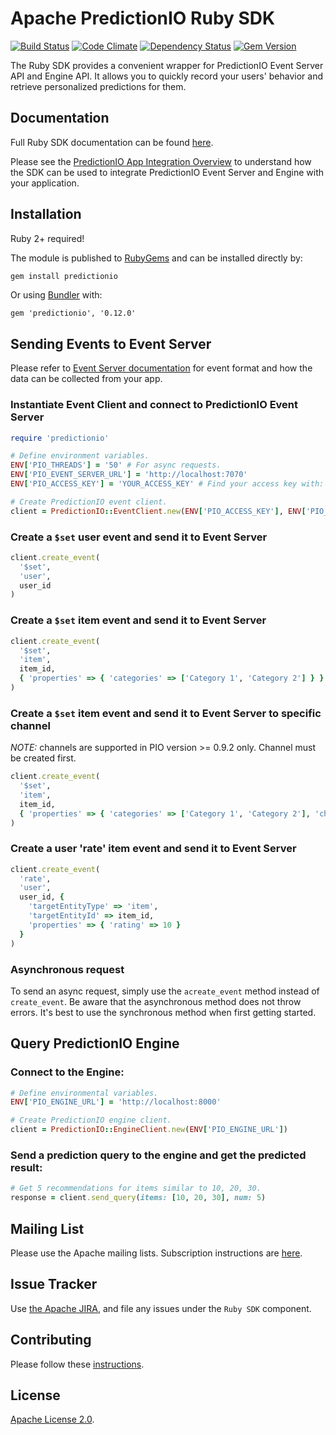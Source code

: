 <!--
Licensed to the Apache Software Foundation (ASF) under one or more
contributor license agreements.  See the NOTICE file distributed with
this work for additional information regarding copyright ownership.
The ASF licenses this file to You under the Apache License, Version 2.0
(the "License"); you may not use this file except in compliance with
the License.  You may obtain a copy of the License at

    http://www.apache.org/licenses/LICENSE-2.0

Unless required by applicable law or agreed to in writing, software
distributed under the License is distributed on an "AS IS" BASIS,
WITHOUT WARRANTIES OR CONDITIONS OF ANY KIND, either express or implied.
See the License for the specific language governing permissions and
limitations under the License.
-->

# Apache PredictionIO Ruby SDK

[![Build Status](https://api.travis-ci.org/apache/incubator-predictionio-sdk-ruby.svg?branch=develop)](https://github.com/apache/incubator-predictionio-sdk-ruby)
[![Code Climate](https://codeclimate.com/github/PredictionIO/PredictionIO-Ruby-SDK.png)](https://codeclimate.com/github/PredictionIO/PredictionIO-Ruby-SDK)
[![Dependency Status](https://gemnasium.com/PredictionIO/PredictionIO-Ruby-SDK.svg)](https://gemnasium.com/PredictionIO/PredictionIO-Ruby-SDK)
[![Gem Version](https://badge.fury.io/rb/predictionio.svg)](http://badge.fury.io/rb/predictionio)

The Ruby SDK provides a convenient wrapper for PredictionIO Event Server API and
Engine API. It allows you to quickly record your users' behavior and retrieve
personalized predictions for them.

## Documentation

Full Ruby SDK documentation can be found [here](http://www.rubydoc.info/github/apache/incubator-predictionio-sdk-ruby).

Please see the [PredictionIO App Integration
Overview](http://predictionio.apache.org/appintegration/) to
understand how the SDK can be used to integrate PredictionIO Event Server and
Engine with your application.

## Installation

Ruby 2+ required!

The module is published to [RubyGems](http://rubygems.org/gems/predictionio) and
can be installed directly by:

```sh
gem install predictionio
```

Or using [Bundler](http://bundler.io/) with:

```
gem 'predictionio', '0.12.0'
```

## Sending Events to Event Server

Please refer to [Event Server
documentation](http://predictionio.apache.org/datacollection/) for
event format and how the data can be collected from your app.

### Instantiate Event Client and connect to PredictionIO Event Server

```ruby
require 'predictionio'

# Define environment variables.
ENV['PIO_THREADS'] = '50' # For async requests.
ENV['PIO_EVENT_SERVER_URL'] = 'http://localhost:7070'
ENV['PIO_ACCESS_KEY'] = 'YOUR_ACCESS_KEY' # Find your access key with: `$ pio app list`.

# Create PredictionIO event client.
client = PredictionIO::EventClient.new(ENV['PIO_ACCESS_KEY'], ENV['PIO_EVENT_SERVER_URL'], Integer(ENV['PIO_THREADS']))
```

### Create a `$set` user event and send it to Event Server

```ruby
client.create_event(
  '$set',
  'user',
  user_id
)

```

### Create a `$set` item event and send it to Event Server

```ruby
client.create_event(
  '$set',
  'item',
  item_id,
  { 'properties' => { 'categories' => ['Category 1', 'Category 2'] } }
)
```

### Create a `$set` item event and send it to Event Server to specific channel

*NOTE:* channels are supported in PIO version >= 0.9.2 only. Channel must be created first.

```ruby
client.create_event(
  '$set',
  'item',
  item_id,
  { 'properties' => { 'categories' => ['Category 1', 'Category 2'], 'channel' => 'test-channel'} }
)
```

### Create a user 'rate' item event and send it to Event Server

```ruby
client.create_event(
  'rate',
  'user',
  user_id, {
    'targetEntityType' => 'item',
    'targetEntityId' => item_id,
    'properties' => { 'rating' => 10 }
  }
)
```

### Asynchronous request

To send an async request, simply use the `acreate_event` method instead of
`create_event`. Be aware that the asynchronous method does not throw errors.
It's best to use the synchronous method when first getting started.

## Query PredictionIO Engine

### Connect to the Engine:

```ruby
# Define environmental variables.
ENV['PIO_ENGINE_URL'] = 'http://localhost:8000'

# Create PredictionIO engine client.
client = PredictionIO::EngineClient.new(ENV['PIO_ENGINE_URL'])
```

### Send a prediction query to the engine and get the predicted result:

```ruby
# Get 5 recommendations for items similar to 10, 20, 30.
response = client.send_query(items: [10, 20, 30], num: 5)
```

## Mailing List

Please use the Apache mailing lists. Subscription instructions are
[here](http://predictionio.apache.org/support/).

## Issue Tracker

Use [the Apache JIRA](https://issues.apache.org/jira/browse/PIO), and file any
issues under the `Ruby SDK` component.

## Contributing

Please follow these
[instructions](http://predictionio.apache.org/community/contribute-code/).

## License

[Apache License 2.0](http://www.apache.org/licenses/LICENSE-2.0).
